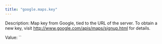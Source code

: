 ```yaml
---
title: "google.maps.key"
---
```


Description: Map key from Google, tied to the URL of the server. To obtain a new key, visit http://www.google.com/apis/maps/signup.html for details.

Value: ``
